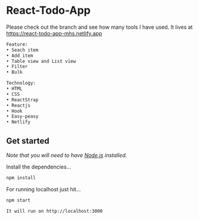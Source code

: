 # React-Todo-App

Please check out the branch and see how many tools I have used. 
It lives at https://react-todo-app-mhs.netlify.app

```bash
Feature:
• Seach item
• Add item
• Table view and List view
• Filter
• Bulk

Technology:
• HTML
• CSS
• ReactStrap
• Reactjs
• Hook
• Easy-peasy
• Netlify
```

## Get started

*Note that you will need to have [Node.js](https://nodejs.org) installed.*

Install the dependencies...
```bash
npm install
```

For running localhost just hit...
```bash
npm start
```

```bash
It will run on http://localhost:3000
```